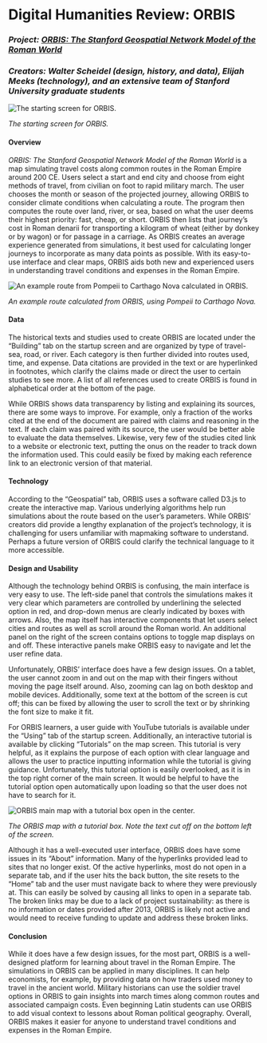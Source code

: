 # Digital Humanities Review: ORBIS

### ***Project: [_ORBIS: The Stanford Geospatial Network Model of the Roman World_](https://orbis.stanford.edu/)***

### ***Creators: Walter Scheidel (design, history, and data), Elijah Meeks (technology), and an extensive team of Stanford University graduate students***

![The starting screen for ORBIS.](https://PRSengl350.github.io/PRS-ENGL-350/images/ORBIS_Start_Screen.png) 

*The starting screen for ORBIS.*

#### **Overview**

*ORBIS: The Stanford Geospatial Network Model of the Roman World* is a map simulating travel costs along common routes in the Roman Empire around 200 CE. Users select a start and end city and choose from eight methods of travel, from civilian on foot to rapid military march. The user chooses the month or season of the projected journey, allowing ORBIS to consider climate conditions when calculating a route. The program then computes the route over land, river, or sea, based on what the user deems their highest priority: fast, cheap, or short. ORBIS then lists that journey’s cost in Roman denarii for transporting a kilogram of wheat (either by donkey or by wagon) or for passage in a carriage. As ORBIS creates an average experience generated from simulations, it best used for calculating longer journeys to incorporate as many data points as possible. With its easy-to-use interface and clear maps, ORBIS aids both new and experienced users in understanding travel conditions and expenses in the Roman Empire. 

![An example route from Pompeii to Carthago Nova calculated in ORBIS.](https://PRSengl350.github.io/PRS-ENGL-350/images/ORBIS_Example_Route.png)

*An example route calculated from ORBIS, using Pompeii to Carthago Nova.*

#### **Data**
The historical texts and studies used to create ORBIS are located under the “Building” tab on the startup screen and are organized by type of travel- sea, road, or river. Each category is then further divided into routes used, time, and expense. Data citations are provided in the text or are hyperlinked in footnotes, which clarify the claims made or direct the user to certain studies to see more. A list of all references used to create ORBIS is found in alphabetical order at the bottom of the page.

While ORBIS shows data transparency by listing and explaining its sources, there are some ways to improve. For example, only a fraction of the works cited at the end of the document are paired with claims and reasoning in the text. If each claim was paired with its source, the user would be better able to evaluate the data themselves. Likewise, very few of the studies cited link to a website or electronic text, putting the onus on the reader to track down the information used. This could easily be fixed by making each reference link to an electronic version of that material.

#### **Technology**

According to the “Geospatial” tab, ORBIS uses a software called D3.js to create the interactive map. Various underlying algorithms help run simulations about the route based on the user’s parameters. While ORBIS’ creators did provide a lengthy explanation of the project’s technology, it is challenging for users unfamiliar with mapmaking software to understand. Perhaps a future version of ORBIS could clarify the technical language to it more accessible.

#### **Design and Usability**

Although the technology behind ORBIS is confusing, the main interface is very easy to use. The left-side panel that controls the simulations makes it very clear which parameters are controlled by underlining the selected option in red, and drop-down menus are clearly indicated by boxes with arrows. Also, the map itself has interactive components that let users select cities and routes as well as scroll around the Roman world. An additional panel on the right of the screen contains options to toggle map displays on and off. These interactive panels make ORBIS easy to navigate and let the user refine data.

Unfortunately, ORBIS’ interface does have a few design issues. On a tablet, the user cannot zoom in and out on the map with their fingers without moving the page itself around. Also, zooming can lag on both desktop and mobile devices. Additionally, some text at the bottom of the screen is cut off; this can be fixed by allowing the user to scroll the text or by shrinking the font size to make it fit.

For ORBIS learners, a user guide with YouTube tutorials is available under the “Using” tab of the startup screen. Additionally, an interactive tutorial is available by clicking “Tutorials” on the map screen. This tutorial is very helpful, as it explains the purpose of each option with clear language and allows the user to practice inputting information while the tutorial is giving guidance. Unfortunately, this tutorial option is easily overlooked, as it is in the top right corner of the main screen. It would be helpful to have the tutorial option open automatically upon loading so that the user does not have to search for it.

![ORBIS main map with a tutorial box open in the center.](https://PRSengl350.github.io/PRS-ENGL-350/images/ORBIS_Tutorial.png)

*The ORBIS map with a tutorial box. Note the text cut off on the bottom left of the screen.*

Although it has a well-executed user interface, ORBIS does have some issues in its “About” information. Many of the hyperlinks provided lead to sites that no longer exist. Of the active hyperlinks, most do not open in a separate tab, and if the user hits the back button, the site resets to the “Home” tab and the user must navigate back to where they were previously at. This can easily be solved by causing all links to open in a separate tab.
The broken links may be due to a lack of project sustainability: as there is no information or dates provided after 2013, ORBIS is likely not active and would need to receive funding to update and address these broken links. 

#### **Conclusion**

While it does have a few design issues, for the most part, ORBIS is a well-designed platform for learning about travel in the Roman Empire. The simulations in ORBIS can be applied in many disciplines. It can help economists, for example, by providing data on how traders used money to travel in the ancient world. Military historians can use the soldier travel options in ORBIS to gain insights into march times along common routes and associated campaign costs. Even beginning Latin students can use ORBIS to add visual context to lessons about Roman political geography. Overall, ORBIS makes it easier for anyone to understand travel conditions and expenses in the Roman Empire. 
